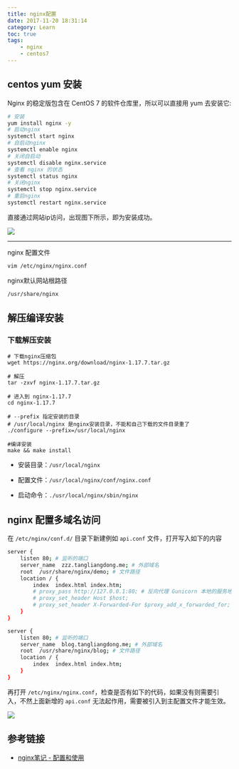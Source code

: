 ```yaml
---
title: nginx配置
date: 2017-11-20 18:31:14
category: Learn
toc: true
tags: 
    - nginx
    - centos7
---
```


## centos yum 安装

Nginx 的稳定版包含在 CentOS 7 的软件仓库里，所以可以直接用 yum 去安装它:

```bash
# 安装
yum install nginx -y
# 启动nginx
systemctl start nginx
# 自启动nginx
systemctl enable nginx
# 关闭自启动
systemctl disable nginx.service
# 查看 nginx 的状态
systemctl status nginx
# 关闭nginx
systemctl stop nginx.service
# 重启nginx
systemctl restart nginx.service
```

<!-- more -->

直接通过网站ip访问，出现图下所示，即为安装成功。

![](1.png)

------

nginx 配置文件

```bash
vim /etc/nginx/nginx.conf
```

nginx默认网站根路径

```bash
/usr/share/nginx
```

## 解压编译安装

### 下载解压安装

```shell
# 下载nginx压缩包
wget https://nginx.org/download/nginx-1.17.7.tar.gz

# 解压
tar -zxvf nginx-1.17.7.tar.gz

# 进入到 nginx-1.17.7
cd nginx-1.17.7

# --prefix 指定安装的目录
# /usr/local/nginx 是nginx安装目录，不能和自己下载的文件目录重了
./configure --prefix=/usr/local/nginx

#编译安装
make && make install
```

- 安装目录：`/usr/local/nginx`

- 配置文件：`/usr/local/nginx/conf/nginx.conf`
- 启动命令：`./usr/local/nginx/sbin/nginx`



## nginx 配置多域名访问

在 `/etc/nginx/conf.d/` 目录下新建例如 `api.conf` 文件，打开写入如下的内容

```bash
server {
    listen 80; # 监听的端口
    server_name  zzz.tangliangdong.me; # 外部域名
    root  /usr/share/nginx/demo; # 文件路径
    location / {
        index  index.html index.htm;
        # proxy_pass http://127.0.0.1:80; # 反向代理 Gunicorn 本地的服务地址
        # proxy_set_header Host $host;
        # proxy_set_header X-Forwarded-For $proxy_add_x_forwarded_for;
    }
}

server {
    listen 80; # 监听的端口
    server_name  blog.tangliangdong.me; # 外部域名
    root  /usr/share/nginx/blog; # 文件路径
    location / {
        index  index.html index.htm;
    }
}
```

再打开 `/etc/nginx/nginx.conf`，检查是否有如下的代码，如果没有则需要引入，不然上面新增的 `api.conf` 无法起作用，需要被引入到主配置文件才能生效。

![](2.png)


## 参考链接

* [nginx笔记 - 配置和使用](http://yidao620c.github.io/2017/01/08/web/nginx01.html)



